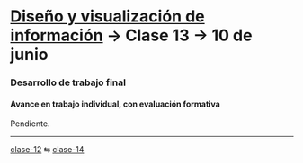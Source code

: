 # [Diseño y visualización de información](https://github.com/profesorfaco/aud5v027-2025) → Clase 13 → 10 de junio

### Desarrollo de trabajo final

#### Avance en trabajo individual, con evaluación formativa

Pendiente.
_ _ _ _ 

[clase-12](https://github.com/profesorfaco/aud5v027-2025/blob/main/clase-12/README.md) ⇆ [clase-14](https://github.com/profesorfaco/aud5v027-2025/blob/main/clase-14/README.md)
